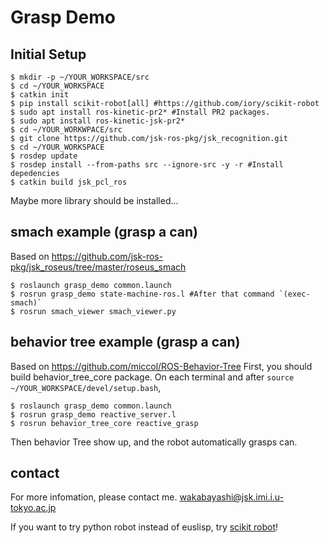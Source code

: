 # Grasp Demo


## Initial Setup

```
$ mkdir -p ~/YOUR_WORKSPACE/src
$ cd ~/YOUR_WORKSPACE
$ catkin init
$ pip install scikit-robot[all] #https://github.com/iory/scikit-robot
$ sudo apt install ros-kinetic-pr2* #Install PR2 packages.
$ sudo apt install ros-kinetic-jsk-pr2*
$ cd ~/YOUR_WORKWPACE/src
$ git clone https://github.com/jsk-ros-pkg/jsk_recognition.git
$ cd ~/YOUR_WORKSPACE
$ rosdep update
$ rosdep install --from-paths src --ignore-src -y -r #Install depedencies
$ catkin build jsk_pcl_ros
```

Maybe more library should be installed...



## smach example (grasp a can)
Based on https://github.com/jsk-ros-pkg/jsk_roseus/tree/master/roseus_smach
```
$ roslaunch grasp_demo common.launch
$ rosrun grasp_demo state-machine-ros.l #After that command `(exec-smach)`
$ rosrun smach_viewer smach_viewer.py 
```


 
## behavior tree example (grasp a can)
Based on https://github.com/miccol/ROS-Behavior-Tree
First, you should build behavior_tree_core package.
On each terminal and after `source ~/YOUR_WORKSPACE/devel/setup.bash`,
```
$ roslaunch grasp_demo common.launch
$ rosrun grasp_demo reactive_server.l
$ rosrun behavior_tree_core reactive_grasp 
```

Then behavior Tree show up, and the robot automatically grasps can.





## contact
For more infomation, please contact me.
wakabayashi@jsk.imi.i.u-tokyo.ac.jp


If you want to try python robot instead of euslisp, try [scikit robot](https://github.com/iory/scikit-robot)!
